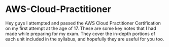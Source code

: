 # AWS-Cloud-Practitioner
Hey guys I attempted and passed the AWS Cloud Practitioner Certification on my first attempt at the age of 17. These are some key notes that I had made while preparing for my exam. They cover the in-depth portions of each unit included in the syllabus, and hopefully they are useful for you too.

